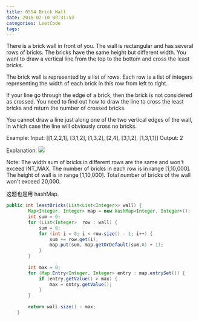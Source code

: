 ```yaml
---
title: 0554 Brick Wall
date: 2018-02-10 00:31:53
categories: LeetCode
tags:
---
```


There is a brick wall in front of you. The wall is rectangular and has several rows of bricks. The bricks have the same height but different width. You want to draw a vertical line from the top to the bottom and cross the least bricks.

The brick wall is represented by a list of rows. Each row is a list of integers representing the width of each brick in this row from left to right.

If your line go through the edge of a brick, then the brick is not considered as crossed. You need to find out how to draw the line to cross the least bricks and return the number of crossed bricks.

You cannot draw a line just along one of the two vertical edges of the wall, in which case the line will obviously cross no bricks.

Example:
Input: 
[[1,2,2,1],
 [3,1,2],
 [1,3,2],
 [2,4],
 [3,1,2],
 [1,3,1,1]]
Output: 2

Explanation: 
![](https://leetcode.com/static/images/problemset/brick_wall.png)


Note:
The width sum of bricks in different rows are the same and won't exceed INT_MAX.
The number of bricks in each row is in range [1,10,000]. The height of wall is in range [1,10,000]. Total number of bricks of the wall won't exceed 20,000.

这题也是用 hashMap.


```java
public int leastBricks(List<List<Integer>> wall) {
        Map<Integer, Integer> map = new HashMap<Integer, Integer>();
        int sum = 0;
        for (List<Integer>  row : wall) {
            sum = 0;
            for (int i = 0; i < row.size() - 1; i++) {
                sum += row.get(i);
                map.put(sum, map.getOrDefault(sum,0) + 1);
            }
        }
        
        int max = 0;
        for (Map.Entry<Integer, Integer> entry : map.entrySet()) {
            if (entry.getValue() > max) {
                max = entry.getValue();
            }
        }
        
        return wall.size() - max;
    }
```

